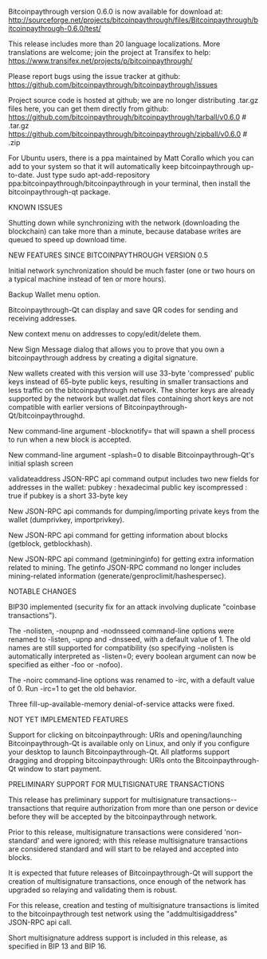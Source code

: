 Bitcoinpaythrough version 0.6.0 is now available for download at:
http://sourceforge.net/projects/bitcoinpaythrough/files/Bitcoinpaythrough/bitcoinpaythrough-0.6.0/test/

This release includes more than 20 language localizations.
More translations are welcome; join the
project at Transifex to help:
https://www.transifex.net/projects/p/bitcoinpaythrough/

Please report bugs using the issue tracker at github:
https://github.com/bitcoinpaythrough/bitcoinpaythrough/issues

Project source code is hosted at github; we are no longer
distributing .tar.gz files here, you can get them
directly from github:
https://github.com/bitcoinpaythrough/bitcoinpaythrough/tarball/v0.6.0  # .tar.gz
https://github.com/bitcoinpaythrough/bitcoinpaythrough/zipball/v0.6.0  # .zip

For Ubuntu users, there is a ppa maintained by Matt Corallo which
you can add to your system so that it will automatically keep
bitcoinpaythrough up-to-date.  Just type
sudo apt-add-repository ppa:bitcoinpaythrough/bitcoinpaythrough
in your terminal, then install the bitcoinpaythrough-qt package.


KNOWN ISSUES

Shutting down while synchronizing with the network
(downloading the blockchain) can take more than a minute,
because database writes are queued to speed up download
time.


NEW FEATURES SINCE BITCOINPAYTHROUGH VERSION 0.5

Initial network synchronization should be much faster
(one or two hours on a typical machine instead of ten or more
hours).

Backup Wallet menu option.

Bitcoinpaythrough-Qt can display and save QR codes for sending
and receiving addresses.

New context menu on addresses to copy/edit/delete them.

New Sign Message dialog that allows you to prove that you
own a bitcoinpaythrough address by creating a digital
signature.

New wallets created with this version will
use 33-byte 'compressed' public keys instead of
65-byte public keys, resulting in smaller
transactions and less traffic on the bitcoinpaythrough
network. The shorter keys are already supported
by the network but wallet.dat files containing
short keys are not compatible with earlier
versions of Bitcoinpaythrough-Qt/bitcoinpaythroughd.

New command-line argument -blocknotify=<command>
that will spawn a shell process to run <command> 
when a new block is accepted.

New command-line argument -splash=0 to disable
Bitcoinpaythrough-Qt's initial splash screen

validateaddress JSON-RPC api command output includes
two new fields for addresses in the wallet:
pubkey : hexadecimal public key
iscompressed : true if pubkey is a short 33-byte key

New JSON-RPC api commands for dumping/importing
private keys from the wallet (dumprivkey, importprivkey).

New JSON-RPC api command for getting information about
blocks (getblock, getblockhash).

New JSON-RPC api command (getmininginfo) for getting
extra information related to mining. The getinfo
JSON-RPC command no longer includes mining-related
information (generate/genproclimit/hashespersec).



NOTABLE CHANGES

BIP30 implemented (security fix for an attack involving
duplicate "coinbase transactions").

The -nolisten, -noupnp and -nodnsseed command-line
options were renamed to -listen, -upnp and -dnsseed,
with a default value of 1. The old names are still
supported for compatibility (so specifying -nolisten
is automatically interpreted as -listen=0; every
boolean argument can now be specified as either
-foo or -nofoo).

The -noirc command-line options was renamed to
-irc, with a default value of 0. Run -irc=1 to
get the old behavior.

Three fill-up-available-memory denial-of-service
attacks were fixed.


NOT YET IMPLEMENTED FEATURES

Support for clicking on bitcoinpaythrough: URIs and
opening/launching Bitcoinpaythrough-Qt is available only on Linux,
and only if you configure your desktop to launch
Bitcoinpaythrough-Qt. All platforms support dragging and dropping
bitcoinpaythrough: URIs onto the Bitcoinpaythrough-Qt window to start
payment.


PRELIMINARY SUPPORT FOR MULTISIGNATURE TRANSACTIONS

This release has preliminary support for multisignature
transactions-- transactions that require authorization
from more than one person or device before they
will be accepted by the bitcoinpaythrough network.

Prior to this release, multisignature transactions
were considered 'non-standard' and were ignored;
with this release multisignature transactions are
considered standard and will start to be relayed
and accepted into blocks.

It is expected that future releases of Bitcoinpaythrough-Qt
will support the creation of multisignature transactions,
once enough of the network has upgraded so relaying
and validating them is robust.

For this release, creation and testing of multisignature
transactions is limited to the bitcoinpaythrough test network using
the "addmultisigaddress" JSON-RPC api call.

Short multisignature address support is included in this
release, as specified in BIP 13 and BIP 16.
